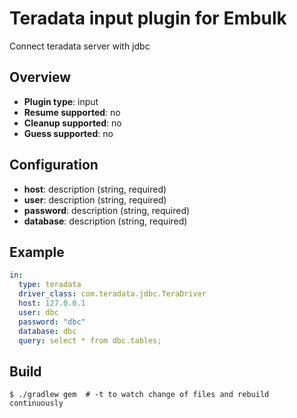 # Teradata input plugin for Embulk

Connect teradata server with jdbc

## Overview

* **Plugin type**: input
* **Resume supported**: no
* **Cleanup supported**: no
* **Guess supported**: no

## Configuration

- **host**: description (string, required)
- **user**: description (string, required)
- **password**: description (string, required)
- **database**: description (string, required)

## Example

```yaml
in:
  type: teradata
  driver_class: com.teradata.jdbc.TeraDriver
  host: 127.0.0.1
  user: dbc
  password: "dbc"
  database: dbc
  query: select * from dbc.tables;
```


## Build

```
$ ./gradlew gem  # -t to watch change of files and rebuild continuously
```
